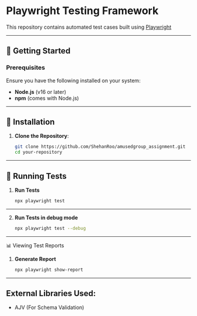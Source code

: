 # Playwright Testing Framework

This repository contains automated test cases built using [Playwright](https://playwright.dev/)

---

## 🚀 Getting Started

### Prerequisites

Ensure you have the following installed on your system:
- **Node.js** (v16 or later)
- **npm** (comes with Node.js)

---

## 📂 Installation
1. **Clone the Repository**:
   ```bash
   git clone https://github.com/ShehanRoo/amusedgroup_assignment.git
   cd your-repository
---

## 🧪 Running Tests

1. **Run Tests**
   ```bash
   npx playwright test
---
2. **Run Tests in debug mode**
   ```bash
   npx playwright test --debug
---

📊 Viewing Test Reports

1. **Generate Report**
   ```bash
   npx playwright show-report
---

## External Libraries Used:
- AJV (For Schema Validation)
